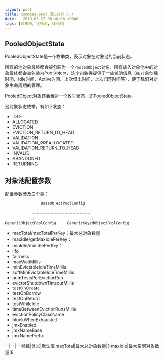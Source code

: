 ```yaml
---
layout: post
title: commons-pool 源码分析（一）
date:   2019-03-27 08:50:00 +0800
tags: [对象池, 连接池, 线程池]
---
```


## PooledObjectState

PooledObjectState是一个枚举类，表示对象在对象池的当前状态。

所有的池对象最终都会被包装为一个`PooledObject`对象，所有放入对象池中的对象最终都会被包装为PoolObject，这个包装类提供了一些辅助信息（如对象创建时间、Idle时间、Active时间、上次借出时间、上次归还时间等），便于我们对对象生命周期的管理。

PooledObject对象还会维护一个枚举状态，即PooledObjectState。

池对象状态枚举，有如下状态：

- IDLE
- ALLOCATED
- EVICTION
- EVICTION_RETURN_TO_HEAD
- VALIDATION
- VALIDATION_PREALLOCATED
- VALIDATION_RETURN_TO_HEAD
- INVALID
- ABANDONED
- RETURNING

## 对象池配置参数

配置参数涉及三个类：

```
                BaseObjectPoolConfig
                        ｜
            －－－－－－－－－－－－－－－－
            ｜                         ｜
GenericObjectPoolConfig     GenericKeyedObjectPoolConfig      

```

- maxTotal/maxTotalPerKey：最大总对象数量
- maxIdle/getMaxIdlePerKey：
- minIdle/minIdlePerKey：
- lifo
- fairness
- maxWaitMillis
- minEvictableIdleTimeMillis
- softMinEvictableIdleTimeMillis
- numTestsPerEvictionRun
- evictorShutdownTimeoutMillis
- testOnCreate
- testOnBorrow
- testOnReturn
- testWhileIdle
- timeBetweenEvictionRunsMillis
- evictionPolicyClassName
- blockWhenExhausted
- jmxEnabled
- jmxNameBase
- jmxNamePrefix


--|--|--
参数|含义|默认值
maxTotal|最大总对象数量|8
maxIdle|最大空闲对象数量|8







